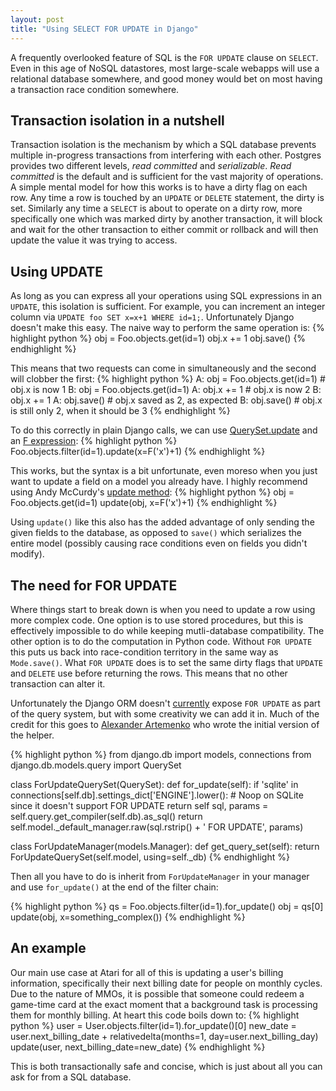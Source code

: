 ```yaml
---
layout: post
title: "Using SELECT FOR UPDATE in Django"
---
```

A frequently overlooked feature of SQL is the `FOR UPDATE` clause on `SELECT`.
Even in this age of NoSQL datastores, most large-scale webapps will use a
relational database somewhere, and good money would bet on most having a
transaction race condition somewhere.

Transaction isolation in a nutshell
-----------------------------------

Transaction isolation is the mechanism by which a SQL database prevents
multiple in-progress transactions from interfering with each other. Postgres
provides two different levels, *read committed* and *serializable*. *Read
committed* is the default and is sufficient for the vast majority of
operations. A simple mental model for how this works is to have a dirty
flag on each row. Any time a row is touched by an `UPDATE` or `DELETE` statement,
the dirty is set. Similarly any time a `SELECT` is about to operate on a dirty
row, more specifically one which was marked dirty by another transaction, it
will block and wait for the other transaction to either commit or rollback and
will then update the value it was trying to access.

Using UPDATE
------------

As long as you can express all your operations using SQL expressions in an
`UPDATE`, this isolation is sufficient. For example, you can increment an
integer column via `UPDATE foo SET x=x+1 WHERE id=1;`. Unfortunately Django
doesn't make this easy. The naive way to perform the same operation is:
{% highlight python %}
obj = Foo.objects.get(id=1)
obj.x += 1
obj.save()
{% endhighlight %}

This means that two requests can come in simultaneously and the second
will clobber the first:
{% highlight python %}
A: obj = Foo.objects.get(id=1) # obj.x is now 1
B: obj = Foo.objects.get(id=1)
A: obj.x += 1 # obj.x is now 2
B: obj.x += 1 
A: obj.save() # obj.x saved as 2, as expected
B: obj.save() # obj.x is still only 2, when it should be 3
{% endhighlight %}

To do this correctly in plain Django calls, we can use
[QuerySet.update](http://docs.djangoproject.com/en/1.2/ref/models/querysets/#update)
and an [F expression](http://docs.djangoproject.com/en/1.2/topics/db/queries/#filters-can-reference-fields-on-the-model):
{% highlight python %}
Foo.objects.filter(id=1).update(x=F('x')+1)
{% endhighlight %}

This works, but the syntax is a bit unfortunate, even moreso when you just
want to update a field on a model you already have. I highly recommend using
Andy McCurdy's [update method](https://github.com/andymccurdy/django-tips-and-tricks/blob/master/model_update.py):
{% highlight python %}
obj = Foo.objects.get(id=1)
update(obj, x=F('x')+1)
{% endhighlight %}

Using `update()` like this also has the added advantage of only sending the
given fields to the database, as opposed to `save()` which serializes the
entire model (possibly causing race conditions even on fields you didn't
modify).

The need for FOR UPDATE
-----------------------

Where things start to break down is when you need to update a row using more
complex code. One option is to use stored procedures, but this is effectively
impossible to do while keeping mutli-database compatibility. The other option
is to do the computation in Python code. Without `FOR UPDATE` this puts us
back into race-condition territory in the same way as `Mode.save()`. What
`FOR UPDATE` does is to set the same dirty flags that `UPDATE` and `DELETE`
use before returning the rows. This means that no other transaction can
alter it.

Unfortunately the Django ORM doesn't [currently](http://code.djangoproject.com/ticket/2705) expose `FOR UPDATE` as part of
the query system, but with some creativity we can add it in. Much of the
credit for this goes to [Alexander Artemenko](http://dev.svetlyak.ru/select-update-django-en/)
who wrote the initial version of the helper.

{% highlight python %}
from django.db import models, connections
from django.db.models.query import QuerySet

class ForUpdateQuerySet(QuerySet):
    def for_update(self):
        if 'sqlite' in connections[self.db].settings_dict['ENGINE'].lower():
            # Noop on SQLite since it doesn't support FOR UPDATE
            return self
        sql, params = self.query.get_compiler(self.db).as_sql()
        return self.model._default_manager.raw(sql.rstrip() + ' FOR UPDATE', params)

class ForUpdateManager(models.Manager):
    def get_query_set(self):
        return ForUpdateQuerySet(self.model, using=self._db)
{% endhighlight %}

Then all you have to do is inherit from `ForUpdateManager` in your manager and
use `for_update()` at the end of the filter chain:

{% highlight python %}
qs = Foo.objects.filter(id=1).for_update()
obj = qs[0]
update(obj, x=something_complex())
{% endhighlight %}

An example
----------

Our main use case at Atari for all of this is updating a user's billing information,
specifically their next billing date for people on monthly cycles. Due to the
nature of MMOs, it is possible that someone could redeem a game-time card at
the exact moment that a background task is processing them for monthly billing.
At heart this code boils down to:
{% highlight python %}
user = User.objects.filter(id=1).for_update()[0]
new_date = user.next_billing_date + relativedelta(months=1, day=user.next_billing_day)
update(user, next_billing_date=new_date)
{% endhighlight %}

This is both transactionally safe and concise, which is just about all you
can ask for from a SQL database.
